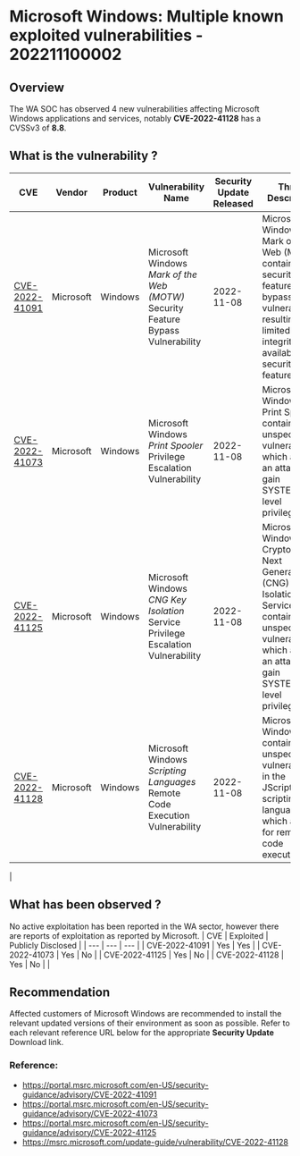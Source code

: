 # Microsoft Windows: Multiple known exploited vulnerabilities - 202211100002

## Overview
The WA SOC has observed 4 new vulnerabilities affecting Microsoft Windows applications and services, notably **CVE-2022-41128** has a CVSSv3 of **8.8**.

## What is the vulnerability ?
| CVE | Vendor | Product | Vulnerability Name | Security Update Released | Threat Description | Action |
| --- | --- | --- | --- | --- | --- | --- |
| [CVE-2022-41091](https://msrc.microsoft.com/update-guide/en-US/vulnerability/CVE-2022-41091) | Microsoft | Windows | Microsoft Windows *Mark of the Web (MOTW)* Security Feature Bypass Vulnerability | 2022-11-08 | Microsoft Windows Mark of the Web (MOTW) contains a security feature bypass vulnerability resulting in a limited loss of integrity and availability of security features. | Apply updates per vendor instructions. |
| [CVE-2022-41073](https://portal.msrc.microsoft.com/en-US/security-guidance/advisory/CVE-2022-41073) | Microsoft | Windows | Microsoft Windows *Print Spooler* Privilege Escalation Vulnerability | 2022-11-08 | Microsoft Windows Print Spooler contains an unspecified vulnerability which allows an attacker to gain SYSTEM-level privileges. | Apply updates per vendor instructions. |
| [CVE-2022-41125](https://portal.msrc.microsoft.com/en-US/security-guidance/advisory/CVE-2022-41125) | Microsoft | Windows | Microsoft Windows *CNG Key Isolation* Service Privilege Escalation Vulnerability | 2022-11-08 | Microsoft Windows Cryptographic Next Generation (CNG) Key Isolation Service contains an unspecified vulnerability which allows an attacker to gain SYSTEM-level privileges. | Apply updates per vendor instructions. |
| [CVE-2022-41128](https://msrc.microsoft.com/update-guide/vulnerability/CVE-2022-41128) | Microsoft | Windows | Microsoft Windows *Scripting Languages* Remote Code Execution Vulnerability | 2022-11-08 | Microsoft Windows contains an unspecified vulnerability in the JScript9 scripting language which allows for remote code execution. | Apply updates per vendor instructions. |
|

## What has been observed ?
No active exploitation has been reported in the WA sector, however there are reports of exploitation as reported by Microsoft.
| CVE | Exploited | Publicly Disclosed |
| --- | --- | --- |
| CVE-2022-41091 | Yes | Yes |
| CVE-2022-41073 | Yes | No |
| CVE-2022-41125 | Yes | No |
| CVE-2022-41128 | Yes | No |
|

## Recommendation
Affected customers of Microsoft Windows are recommended to install the relevant updated versions of their environment as soon as possible. Refer to each relevant reference URL below for the appropriate **Security Update** Download link.

### Reference:
- https://portal.msrc.microsoft.com/en-US/security-guidance/advisory/CVE-2022-41091
- https://portal.msrc.microsoft.com/en-US/security-guidance/advisory/CVE-2022-41073
- https://portal.msrc.microsoft.com/en-US/security-guidance/advisory/CVE-2022-41125
- https://msrc.microsoft.com/update-guide/vulnerability/CVE-2022-41128